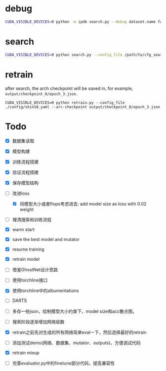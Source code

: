 # debug

```bash
CUDA_VISIBLE_DEVICES=0 python -m ipdb search.py --debug dataset.name fakedata
```

# search

```bash
CUDA_VISIBLE_DEVICES=0 python search.py --config_file /path/to/cfg_search.yaml
```


# retrain
after search, the arch checkpoint will be saved in, for example, `output/checkpoint_0/epoch_3.json`.

```
CUDA_VISIBLE_DEVICES=0 python retrain.py --config_file ./config/skin10.yaml --arc-checkpoint output/checkpoint_0/epoch_3.json
```

# Todo

- [x] 数据集读取
- [x] 模型构建
- [x] 训练流程搭建
- [x] 验证流程搭建
- [x] 保存模型结构
- [ ] 改进loss
  - [x] 将模型大小或者flops考虑进去: add model size as loss with 0.02 weight
- [ ] 理清搜索和训练流程
- [x] warm start
- [x] save the best model and mutator
- [x] resume training
- [x] retrain model
- [ ] 借鉴GhostNet设计思路
- [ ] 使用torchline接口
- [x] 使用torchline中的albumentations
- [ ] DARTS
- [ ] 多存一些json，绘制模型大小约束下，model size和acc散点图，
- [ ] 搜索阶段逐渐增加网络层数
- [x] retrain之前先对生成的所有网络简单eval一下，然后选择最好的retrain
- [ ] 添加测试demo(网络、数据集、mutator、outputs)，方便调试代码
- [x] retrain mixup
- [ ] 完善evaluator.py中的finetune部分代码，提高兼容性

